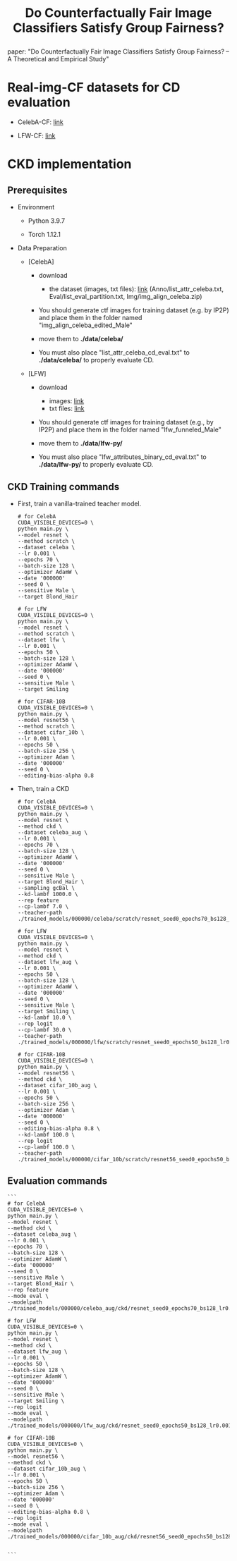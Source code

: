 # <p align="center">Do Counterfactually Fair Image Classifiers Satisfy Group Fairness?</p>

paper: "Do Counterfactually Fair Image Classifiers Satisfy Group Fairness? – A Theoretical and Empirical Study"

# Real-img-CF datasets for CD evaluation

- CelebA-CF: [link](https://figshare.com/s/b5e04d2005ef7ef2407f)

- LFW-CF: [link](https://figshare.com/s/487daa6c36b13c53ea72)

# CKD implementation

## Prerequisites

- Environment

    - Python 3.9.7

    - Torch 1.12.1


- Data Preparation

    - [CelebA]

        - download
            - the dataset (images, txt files): [link](https://drive.google.com/drive/folders/0B7EVK8r0v71pWEZsZE9oNnFzTm8?resourcekey=0-5BR16BdXnb8hVj6CNHKzLg&usp=sharing)
                (Anno/list_attr_celeba.txt, Eval/list_eval_partition.txt, Img/img_align_celeba.zip)
            
        - You should generate ctf images for training dataset (e.g. by IP2P) and place them in the folder named "img_align_celeba_edited_Male"

        - move them to **./data/celeba/**

        - You must also place "list_attr_celeba_cd_eval.txt" to **./data/celeba/** to properly evaluate CD.

    - [LFW]

        - download
            - images: [link](http://vis-www.cs.umass.edu/lfw/lfw-funneled.tgz)
            - txt files: [link](https://figshare.com/s/8ee3107511f07af6aa5c)

        - You should generate ctf images for training dataset (e.g., by IP2P) and place them in the folder named "lfw_funneled_Male"

        - move them to **./data/lfw-py/**

        - You must also place "lfw_attributes_binary_cd_eval.txt" to **./data/lfw-py/** to properly evaluate CD.

## CKD Training commands

- First, train a vanilla-trained teacher model.

    ```
    # for CelebA
    CUDA_VISIBLE_DEVICES=0 \
    python main.py \
    --model resnet \
    --method scratch \
    --dataset celeba \
    --lr 0.001 \
    --epochs 70 \
    --batch-size 128 \
    --optimizer AdamW \
    --date '000000'
    --seed 0 \
    --sensitive Male \
    --target Blond_Hair

    # for LFW
    CUDA_VISIBLE_DEVICES=0 \
    python main.py \
    --model resnet \
    --method scratch \
    --dataset lfw \
    --lr 0.001 \
    --epochs 50 \
    --batch-size 128 \
    --optimizer AdamW \
    --date '000000'
    --seed 0 \
    --sensitive Male \
    --target Smiling

    # for CIFAR-10B
    CUDA_VISIBLE_DEVICES=0 \
    python main.py \
    --model resnet56 \
    --method scratch \
    --dataset cifar_10b \
    --lr 0.001 \
    --epochs 50 \
    --batch-size 256 \
    --optimizer Adam \
    --date '000000'
    --seed 0 \
    --editing-bias-alpha 0.8

    ```
- Then, train a CKD

    ```
    # for CelebA
    CUDA_VISIBLE_DEVICES=0 \
    python main.py \
    --model resnet \
    --method ckd \
    --dataset celeba_aug \
    --lr 0.001 \
    --epochs 70 \
    --batch-size 128 \
    --optimizer AdamW \
    --date '000000'
    --seed 0 \
    --sensitive Male \
    --target Blond_Hair \
    --sampling gcBal \
    --kd-lambf 1000.0 \
    --rep feature
    --cp-lambf 7.0 \
    --teacher-path ./trained_models/000000/celeba/scratch/resnet_seed0_epochs70_bs128_lr0.001_Blond_Hair_Male.pt

    # for LFW
    CUDA_VISIBLE_DEVICES=0 \
    python main.py \
    --model resnet \
    --method ckd \
    --dataset lfw_aug \
    --lr 0.001 \
    --epochs 50 \
    --batch-size 128 \
    --optimizer AdamW \
    --date '000000'
    --seed 0 \
    --sensitive Male \
    --target Smiling \
    --kd-lambf 10.0 \
    --rep logit
    --cp-lambf 30.0 \
    --teacher-path ./trained_models/000000/lfw/scratch/resnet_seed0_epochs50_bs128_lr0.001_Smiling_Male.pt

    # for CIFAR-10B
    CUDA_VISIBLE_DEVICES=0 \
    python main.py \
    --model resnet56 \
    --method ckd \
    --dataset cifar_10b_aug \
    --lr 0.001 \
    --epochs 50 \
    --batch-size 256 \
    --optimizer Adam \
    --date '000000'
    --seed 0 \
    --editing-bias-alpha 0.8 \
    --kd-lambf 100.0 \
    --rep logit
    --cp-lambf 100.0 \
    --teacher-path ./trained_models/000000/cifar_10b/scratch/resnet56_seed0_epochs50_bs256_lr0.001_skewed0.8_editbias_alpha0.8.pt

    ```

## Evaluation commands

    ```
    # for CelebA
    CUDA_VISIBLE_DEVICES=0 \
    python main.py \
    --model resnet \
    --method ckd \
    --dataset celeba_aug \
    --lr 0.001 \
    --epochs 70 \
    --batch-size 128 \
    --optimizer AdamW \
    --date '000000'
    --seed 0 \
    --sensitive Male \
    --target Blond_Hair \
    --rep feature
    --mode eval \
    --modelpath ./trained_models/000000/celeba_aug/ckd/resnet_seed0_epochs70_bs128_lr0.001_cp7.0_ckd_f1000.0_gcBal_Blond_Hair_Male.pt

    # for LFW
    CUDA_VISIBLE_DEVICES=0 \
    python main.py \
    --model resnet \
    --method ckd \
    --dataset lfw_aug \
    --lr 0.001 \
    --epochs 50 \
    --batch-size 128 \
    --optimizer AdamW \
    --date '000000'
    --seed 0 \
    --sensitive Male \
    --target Smiling \
    --rep logit
    --mode eval \
    --modelpath ./trained_models/000000/lfw_aug/ckd/resnet_seed0_epochs50_bs128_lr0.001_cp30.0_ckd_l10.0_gcBal_Smiling_Male.pt

    # for CIFAR-10B
    CUDA_VISIBLE_DEVICES=0 \
    python main.py \
    --model resnet56 \
    --method ckd \
    --dataset cifar_10b_aug \
    --lr 0.001 \
    --epochs 50 \
    --batch-size 256 \
    --optimizer Adam \
    --date '000000'
    --seed 0 \
    --editing-bias-alpha 0.8 \
    --rep logit
    --mode eval \
    --modelpath ./trained_models/000000/cifar_10b_aug/ckd/resnet56_seed0_epochs50_bs128_lr0.001_cp100.0_ckd_l100.0_gcBal_skewed0.8_editbias_alpha0.8.pt


    ```
